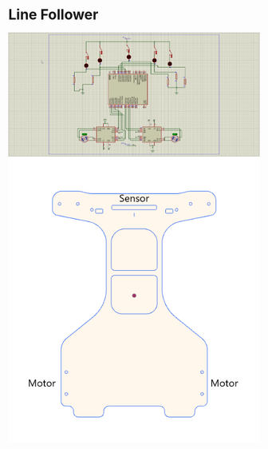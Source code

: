 # Line Follower
<img src="lfpic.png" alt="MarineGEO circle logo"/>
<img src="schemapic.png" alt="MarineGEO circle logo"/>
